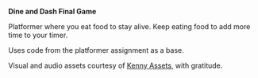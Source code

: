 **Dine and Dash Final Game**

Platformer where you eat food to stay alive. Keep eating food to add more time to your timer.

Uses code from the platformer assignment as a base.

Visual and audio assets courtesy of [Kenny Assets](https://kenney.nl/assets), with gratitude.